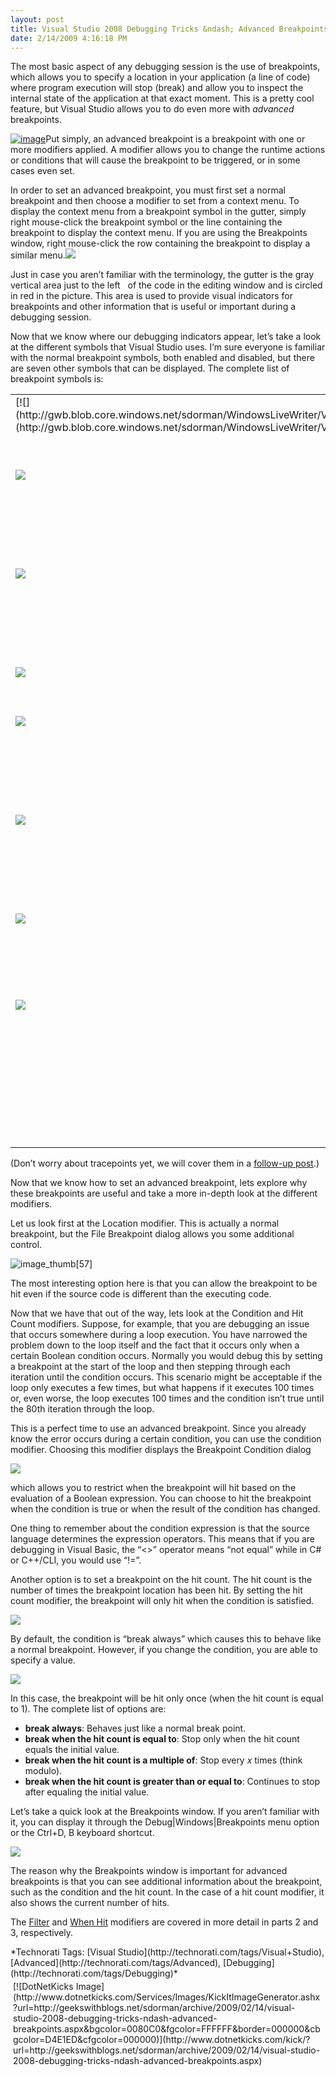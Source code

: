 ```yaml
---
layout: post
title: Visual Studio 2008 Debugging Tricks &ndash; Advanced Breakpoints
date: 2/14/2009 4:16:18 PM
---
```


The most basic aspect of any debugging session is the use of breakpoints, which allows you to specify a location in your application (a line of code) where program execution will stop (break) and allow you to inspect the internal state of the application at that exact moment. This is a pretty cool feature, but Visual Studio allows you to do even more with *advanced* breakpoints.

[![image](http://gwb.blob.core.windows.net/sdorman/WindowsLiveWriter/VisualStudio2008DebuggingTricksAdvancedB_BEAA/image_thumb_2.png "image")](http://gwb.blob.core.windows.net/sdorman/WindowsLiveWriter/VisualStudio2008DebuggingTricksAdvancedB_BEAA/image_6.png)Put simply, an advanced breakpoint is a breakpoint with one or more modifiers applied. A modifier allows you to change the runtime actions or conditions that will cause the breakpoint to be triggered, or in some cases even set. 

In order to set an advanced breakpoint, you must first set a normal breakpoint and then choose a modifier to set from a context menu. To display the context menu from a breakpoint symbol in the gutter, simply right mouse-click the breakpoint symbol or the line containing the breakpoint to display the context menu. If you are using the Breakpoints window, right mouse-click the row containing the breakpoint to display a similar menu.[![](http://gwb.blob.core.windows.net/sdorman/WindowsLiveWriter/VisualStudio2008DebuggingTricksAdvancedB_BEAA/image_thumb_1.png)](http://gwb.blob.core.windows.net/sdorman/WindowsLiveWriter/VisualStudio2008DebuggingTricksAdvancedB_BEAA/image_4.png)

Just in case you aren’t familiar with the terminology, the gutter is the gray vertical area just to the left   of the code in the editing window and is circled in red in the picture. This area is used to provide visual indicators for breakpoints and other information that is useful or important during a debugging session.

Now that we know where our debugging indicators appear, let’s take a look at the different symbols that Visual Studio uses. I’m sure everyone is familiar with the normal breakpoint symbols, both enabled and disabled, but there are seven other symbols that can be displayed. The complete list of breakpoint symbols is:
  <table border="0" cellspacing="0" cellpadding="2" width="400"><tbody>     <tr>       <td valign="top" width="102">[![](http://gwb.blob.core.windows.net/sdorman/WindowsLiveWriter/VisualStudio2008DebuggingTricksAdvancedB_BEAA/image56_thumb.png)](http://gwb.blob.core.windows.net/sdorman/WindowsLiveWriter/VisualStudio2008DebuggingTricksAdvancedB_BEAA/image56_2.png) </td>        <td valign="top" width="298">         

Normal breakpoint [enabled and disabled]
       </td>     </tr>      <tr>       <td valign="top" width="102">[![](http://gwb.blob.core.windows.net/sdorman/WindowsLiveWriter/VisualStudio2008DebuggingTricksAdvancedB_BEAA/image42_thumb.png)](http://gwb.blob.core.windows.net/sdorman/WindowsLiveWriter/VisualStudio2008DebuggingTricksAdvancedB_BEAA/image42_2.png)</td>        <td valign="top" width="298">         

Advanced breakpoint (hit count, condition, filter) property set
       </td>     </tr>      <tr>       <td valign="top" width="102">[![](http://gwb.blob.core.windows.net/sdorman/WindowsLiveWriter/VisualStudio2008DebuggingTricksAdvancedB_BEAA/image44_thumb.png)](http://gwb.blob.core.windows.net/sdorman/WindowsLiveWriter/VisualStudio2008DebuggingTricksAdvancedB_BEAA/image44_2.png) </td>        <td valign="top" width="298">         

Mapped breakpoint in ASP/ASP.NET and mapped to an HTML page
       </td>     </tr>      <tr>       <td valign="top" width="102">[![](http://gwb.blob.core.windows.net/sdorman/WindowsLiveWriter/VisualStudio2008DebuggingTricksAdvancedB_BEAA/image46_thumb.png)](http://gwb.blob.core.windows.net/sdorman/WindowsLiveWriter/VisualStudio2008DebuggingTricksAdvancedB_BEAA/image46_2.png) </td>        <td valign="top" width="298">         

Normal tracepoint
       </td>     </tr>      <tr>       <td valign="top" width="102">[![](http://gwb.blob.core.windows.net/sdorman/WindowsLiveWriter/VisualStudio2008DebuggingTricksAdvancedB_BEAA/image48_thumb.png)](http://gwb.blob.core.windows.net/sdorman/WindowsLiveWriter/VisualStudio2008DebuggingTricksAdvancedB_BEAA/image48_2.png) </td>        <td valign="top" width="298">         

Advanced tracepoint (hit count, condition, filter) property set
       </td>     </tr>      <tr>       <td valign="top" width="102">[![](http://gwb.blob.core.windows.net/sdorman/WindowsLiveWriter/VisualStudio2008DebuggingTricksAdvancedB_BEAA/image50_thumb.png)](http://gwb.blob.core.windows.net/sdorman/WindowsLiveWriter/VisualStudio2008DebuggingTricksAdvancedB_BEAA/image50_2.png) </td>        <td valign="top" width="298">         

Mapped tracepoint in ASP/ASP.NET and mapped to an HTML page
       </td>     </tr>      <tr>       <td valign="top" width="102">[![](http://gwb.blob.core.windows.net/sdorman/WindowsLiveWriter/VisualStudio2008DebuggingTricksAdvancedB_BEAA/image52_thumb.png)](http://gwb.blob.core.windows.net/sdorman/WindowsLiveWriter/VisualStudio2008DebuggingTricksAdvancedB_BEAA/image52_2.png) </td>        <td valign="top" width="298">         

Breakpoint or tracepoint error (the BP or TP will never be set)
       </td>     </tr>      <tr>       <td valign="top" width="102">[![](http://gwb.blob.core.windows.net/sdorman/WindowsLiveWriter/VisualStudio2008DebuggingTricksAdvancedB_BEAA/image54_thumb.png)](http://gwb.blob.core.windows.net/sdorman/WindowsLiveWriter/VisualStudio2008DebuggingTricksAdvancedB_BEAA/image54_2.png) </td>        <td valign="top" width="298">         

Breakpoint or tracepoint warning (generally means the source location is not currently in any loaded module)
       </td>     </tr>   </tbody></table>  

(Don’t worry about tracepoints yet, we will cover them in a [follow-up post](http://geekswithblogs.net/sdorman/archive/2009/02/14/visual-studio-2008-debugging-tricks-ndash-tracepoints.aspx).)

Now that we know how to set an advanced breakpoint, lets explore why these breakpoints are useful and take a more in-depth look at the different modifiers.

Let us look first at the Location modifier. This is actually a normal breakpoint, but the File Breakpoint dialog allows you some additional control.

![image_thumb[57]](http://gwb.blob.core.windows.net/sdorman/WindowsLiveWriter/VisualStudio2008DebuggingTricksAdvancedB_BEAA/image_thumb57_6ed54083-2a8a-4fec-b508-fcbbe57685d2.png "image_thumb[57]") 

The most interesting option here is that you can allow the breakpoint to be hit even if the source code is different than the executing code.

Now that we have that out of the way, lets look at the Condition and Hit Count modifiers. Suppose, for example, that you are debugging an issue that occurs somewhere during a loop execution. You have narrowed the problem down to the loop itself and the fact that it occurs only when a certain Boolean condition occurs. Normally you would debug this by setting a breakpoint at the start of the loop and then stepping through each iteration until the condition occurs. This scenario might be acceptable if the loop only executes a few times, but what happens if it executes 100 times or, even worse, the loop executes 100 times and the condition isn’t true until the 80th iteration through the loop.

This is a perfect time to use an advanced breakpoint. Since you already know the error occurs during a certain condition, you can use the condition modifier. Choosing this modifier displays the Breakpoint Condition dialog  

![](http://gwb.blob.core.windows.net/sdorman/WindowsLiveWriter/VisualStudio2008DebuggingTricksAdvancedB_BEAA/image150_3.png) 

which allows you to restrict when the breakpoint will hit based on the evaluation of a Boolean expression. You can choose to hit the breakpoint when the condition is true or when the result of the condition has changed.

One thing to remember about the condition expression is that the source language determines the expression operators. This means that if you are debugging in Visual Basic, the “<>” operator means “not equal” while in C# or C++/CLI, you would use “!=”.

Another option is to set a breakpoint on the hit count. The hit count is the number of times the breakpoint location has been hit. By setting the hit count modifier, the breakpoint will only hit when the condition is satisfied. 

![](http://gwb.blob.core.windows.net/sdorman/WindowsLiveWriter/VisualStudio2008DebuggingTricksAdvancedB_BEAA/image149_3.png) 

By default, the condition is “break always” which causes this to behave like a normal breakpoint. However, if you change the condition, you are able to specify a value.

![](http://gwb.blob.core.windows.net/sdorman/WindowsLiveWriter/VisualStudio2008DebuggingTricksAdvancedB_BEAA/image148_3.png) 

In this case, the breakpoint will be hit only once (when the hit count is equal to 1). The complete list of options are:

*   **break always**: Behaves just like a normal break point.
*   **break when the hit count is equal to**: Stop only when the hit count equals the initial value.
*   **break when the hit count is a multiple of**: Stop every *x* times (think modulo).
*   **break when the hit count is greater than or equal to**: Continues to stop after equaling the initial value.  

Let’s take a quick look at the Breakpoints window. If you aren’t familiar with it, you can display it through the Debug|Windows|Breakpoints menu option or the Ctrl+D, B keyboard shortcut. 

![](http://gwb.blob.core.windows.net/sdorman/WindowsLiveWriter/VisualStudio2008DebuggingTricksAdvancedB_BEAA/image147_3.png) 

The reason why the Breakpoints window is important for advanced breakpoints is that you can see additional information about the breakpoint, such as the condition and the hit count. In the case of a hit count modifier, it also shows the current number of hits.

The [Filter](http://geekswithblogs.net/sdorman/archive/2009/02/14/visual-studio-2008-debugging-tricks-ndash-multi-threaded-debugging.aspx) and [When Hit](http://geekswithblogs.net/sdorman/archive/2009/02/14/visual-studio-2008-debugging-tricks-ndash-tracepoints.aspx) modifiers are covered in more detail in parts 2 and 3, respectively.

  <div style="padding-bottom: 0px; margin: 0px; padding-left: 0px; padding-right: 0px; display: inline; float: none; padding-top: 0px" id="scid:0767317B-992E-4b12-91E0-4F059A8CECA8:57359293-5136-46a2-a707-aa16afa4d527" class="wlWriterSmartContent">*Technorati Tags: [Visual Studio](http://technorati.com/tags/Visual+Studio), [Advanced](http://technorati.com/tags/Advanced), [Debugging](http://technorati.com/tags/Debugging)*</div><div class="wlWriterHeaderFooter" style="text-align:left; margin:0px; padding:4px 4px 4px 4px;">[![DotNetKicks Image](http://www.dotnetkicks.com/Services/Images/KickItImageGenerator.ashx?url=http://geekswithblogs.net/sdorman/archive/2009/02/14/visual-studio-2008-debugging-tricks-ndash-advanced-breakpoints.aspx&bgcolor=0080C0&fgcolor=FFFFFF&border=000000&cbgcolor=D4E1ED&cfgcolor=000000)](http://www.dotnetkicks.com/kick/?url=http://geekswithblogs.net/sdorman/archive/2009/02/14/visual-studio-2008-debugging-tricks-ndash-advanced-breakpoints.aspx)</div>

